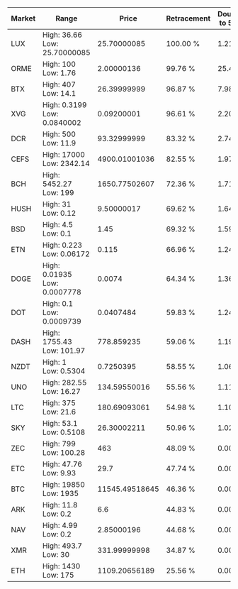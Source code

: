 | Market | Range | Price| Retracement | Doubles to 50% |
| --- | --- | --- | --- | --- |
| LUX | High: 36.66<br />Low: 25.70000085 | 25.70000085 | 100.00 % | 1.21 |
| ORME | High: 100<br />Low: 1.76 | 2.00000136 | 99.76 % | 25.44 |
| BTX | High: 407<br />Low: 14.1 | 26.39999999 | 96.87 % | 7.98 |
| XVG | High: 0.3199<br />Low: 0.0840002 | 0.09200001 | 96.61 % | 2.20 |
| DCR | High: 500<br />Low: 11.9 | 93.32999999 | 83.32 % | 2.74 |
| CEFS | High: 17000<br />Low: 2342.14 | 4900.01001036 | 82.55 % | 1.97 |
| BCH | High: 5452.27<br />Low: 199 | 1650.77502607 | 72.36 % | 1.71 |
| HUSH | High: 31<br />Low: 0.12 | 9.50000017 | 69.62 % | 1.64 |
| BSD | High: 4.5<br />Low: 0.1 | 1.45 | 69.32 % | 1.59 |
| ETN | High: 0.223<br />Low: 0.06172 | 0.115 | 66.96 % | 1.24 |
| DOGE | High: 0.01935<br />Low: 0.0007778 | 0.0074 | 64.34 % | 1.36 |
| DOT | High: 0.1<br />Low: 0.0009739 | 0.0407484 | 59.83 % | 1.24 |
| DASH | High: 1755.43<br />Low: 101.97 | 778.859235 | 59.06 % | 1.19 |
| NZDT | High: 1<br />Low: 0.5304 | 0.7250395 | 58.55 % | 1.06 |
| UNO | High: 282.55<br />Low: 16.27 | 134.59550016 | 55.56 % | 1.11 |
| LTC | High: 375<br />Low: 21.6 | 180.69093061 | 54.98 % | 1.10 |
| SKY | High: 53.1<br />Low: 0.5108 | 26.30002211 | 50.96 % | 1.02 |
| ZEC | High: 799<br />Low: 100.28 | 463 | 48.09 % | 0.00 |
| ETC | High: 47.76<br />Low: 9.93 | 29.7 | 47.74 % | 0.00 |
| BTC | High: 19850<br />Low: 1935 | 11545.49518645 | 46.36 % | 0.00 |
| ARK | High: 11.8<br />Low: 0.2 | 6.6 | 44.83 % | 0.00 |
| NAV | High: 4.99<br />Low: 0.2 | 2.85000196 | 44.68 % | 0.00 |
| XMR | High: 493.7<br />Low: 30 | 331.99999998 | 34.87 % | 0.00 |
| ETH | High: 1430<br />Low: 175 | 1109.20656189 | 25.56 % | 0.00 |
